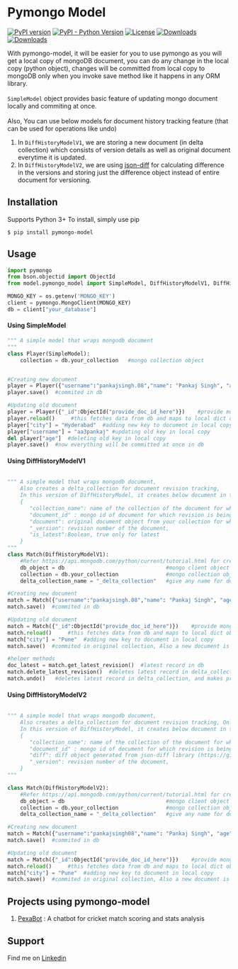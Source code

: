 Pymongo Model
==================================================== 
[![PyPI version](https://badge.fury.io/py/apache-airflow.svg)](https://pypi.org/project/pymongo-model/)
[![PyPI - Python Version](https://img.shields.io/pypi/pyversions/pymongo-model.svg)](https://pypi.org/project/pymongo-model/)
[![License](https://img.shields.io/badge/license-MIT-blue)](https://github.com/aa3pankaj/pymongo-model/blob/master/LICENSE)
[![Downloads](https://static.pepy.tech/personalized-badge/pymongo-model?period=total&units=international_system&left_color=grey&right_color=brightgreen&left_text=PyPi%20-%20Downloads)](https://pepy.tech/project/pymongo-model)
[![Downloads](https://static.pepy.tech/personalized-badge/pymongo-model?period=month&units=international_system&left_color=grey&right_color=brightgreen&left_text=PyPi%20-%20Downloads/month)](https://pepy.tech/project/pymongo-model)

With pymongo-model, it will be easier for you to use pymongo as you will get a local copy of mongoDB document, you can do any change in the local copy (python object), changes will be committed from local copy to mongoDB only when you invoke save method like it happens in any ORM library.\
\
``SimpleModel`` object provides basic feature of updating mongo document locally and commiting at once.\
\
Also, 
You can use below models for document history tracking feature (that can be used for operations like undo)
1. In ``DiffHistoryModelV1``, we are storing a new document (in delta collection) which consists of version details as well as original document everytime it is updated.
2. In ``DiffHistoryModelV2``, we are using [json-diff](https://github.com/fzumstein/jsondiff) for calculating difference in the versions and storing just the difference object instead of entire document for versioning.

Installation
------------

Supports Python 3+
To install, simply use pip
```
$ pip install pymongo-model
```

Usage
-----

```python
import pymongo
from bson.objectid import ObjectId
from model.pymongo_model import SimpleModel, DiffHistoryModelV1, DiffHistoryModelV2

MONGO_KEY = os.getenv('MONGO_KEY')
client = pymongo.MongoClient(MONGO_KEY)
db = client["your_database"]
```

#### Using SimpleModel
```python
""" A simple model that wraps mongodb document 
"""
class Player(SimpleModel):
    collection = db.your_collection   #mongo collection object


#Creating new document
player = Player({"username":"pankajsingh.08","name": "Pankaj Singh", "age": 25,"runs":300})    
player.save()  #commited in db

#Updating old document
player = Player({"_id":ObjectId("provide_doc_id_here")})    #provide mongo document id for fetching
player.reload()     #this fetches data from db and maps to local dict object   
player["city"] = "Hyderabad"  #adding new key to document in local copy
player["username"] = "aa3pankaj" #updating old key in local copy
del player["age"]  #deleting old key in local copy
player.save()  #now everything will be committed at once in db

```

#### Using DiffHistoryModelV1
```python

""" A simple model that wraps mongodb document, 
    Also creates a delta_collection for document revision tracking,
    In this version of DiffHistoryModel, it creates below document in the delta_collection for each update i.e after invoking save method 
    {
       "collection_name": name of the collection of the document for which revision is being done,
       "document_id" : mongo id of document for which revision is being done,
       "document": original document object from your collection for which revision is being done,
       "_version": revision number of the document,
       "is_latest":Boolean, true only for latest
    }
"""
class Match(DiffHistoryModelV1):
    #Refer https://api.mongodb.com/python/current/tutorial.html for creating db object
    db_object = db                                #mongo client object
    collection = db.your_collection               #mongo collection object
    delta_collection_name = "_delta_collection"   #give any name for delta collection where revisions will be stored, it will be created automatically in the db

#Creating new document
match = Match({"username":"pankajsingh.08","name": "Pankaj Singh", "age": 25})    
match.save()  #commited in db

#Updating old document
match = Match({"_id":ObjectId("provide_doc_id_here")})    #provide mongo document id for fetching
match.reload()     #this fetches data from db and maps to local dict object   
match["city"] = "Pune"  #adding new key to document in local copy
match.save()  #commited in original collection, Also a new document is created in the delta_collection

#helper methods
doc_latest = match.get_latest_revision()  #latest record in db
match.delete_latest_revision()  #deletes latest record in delta_collection, and makes previous record as latest but original document will not be touched
match.undo()   #deletes latest record in delta_collection, and makes previous record as latest, Also original document will be updated
```

#### Using DiffHistoryModelV2
```python

""" A simple model that wraps mongodb document, 
    Also creates a delta_collection for document revision tracking, Only difference from DiffHistoryModelV1 is here instead of saving entire document, just difference is stored in diff.
    In this version of DiffHistoryModel, it creates below document in the delta_collection for each update i.e after invoking save method 
    {
       "collection_name": name of the collection of the document for which revision is being done,
       "document_id" : mongo id of document for which revision is being done,
       "diff": diff object generated from json-diff library (https://github.com/fzumstein/jsondiff)
       "_version": revision number of the document,
    }
"""

class Match(DiffHistoryModelV2):
    #Refer https://api.mongodb.com/python/current/tutorial.html for creating db object
    db_object = db                                #mongo client object
    collection = db.your_collection               #mongo collection object
    delta_collection_name = "_delta_collection"   #give any name for delta collection where revisions will be stored, it will be created automatically in the db

#Creating new document
match = Match({"username":"pankajsingh08","name": "Pankaj Singh", "age": "25"})    
match.save()  #commited in db

#Updating old document
match = Match({"_id":ObjectId("provide_doc_id_here")})    #provide mongo document id for fetching
match.reload()     #this fetches data from db and maps to local dict object   
match["city"] = "Pune"  #adding new key to document in local copy
match.save()  #commited in original collection, Also a new document is created in the delta_collection

```

Projects using pymongo-model
----------------------------
1. [PexaBot](https://github.com/aa3pankaj/PexaBot) : A chatbot for cricket match scoring and stats analysis
    
Support
-------
Find me on [Linkedin](https://www.linkedin.com/in/aa3pankaj/)